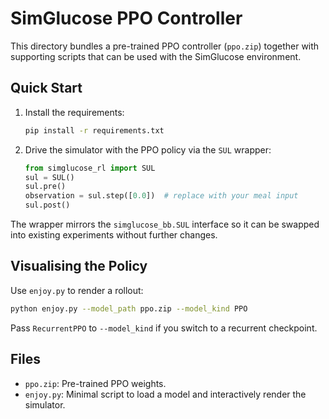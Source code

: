 # SimGlucose PPO Controller

This directory bundles a pre-trained PPO controller (`ppo.zip`) together with
supporting scripts that can be used with the SimGlucose environment.

## Quick Start

1. Install the requirements:
   ```bash
   pip install -r requirements.txt
   ```
2. Drive the simulator with the PPO policy via the `SUL` wrapper:
   ```python
   from simglucose_rl import SUL
   sul = SUL()
   sul.pre()
   observation = sul.step([0.0])  # replace with your meal input
   sul.post()
   ```

The wrapper mirrors the `simglucose_bb.SUL` interface so it can be swapped into
existing experiments without further changes.

## Visualising the Policy

Use `enjoy.py` to render a rollout:
```bash
python enjoy.py --model_path ppo.zip --model_kind PPO
```

Pass `RecurrentPPO` to `--model_kind` if you switch to a recurrent checkpoint.

## Files

- `ppo.zip`: Pre-trained PPO weights.
- `enjoy.py`: Minimal script to load a model and interactively render the simulator.
